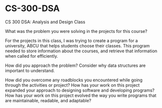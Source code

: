 # CS-300-DSA
CS 300 DSA: Analysis and Design Class

What was the problem you were solving in the projects for this course?

For the projects in this class, I was trying to create a program for a university, ABCU that helps students choose their classes. This program needed to store information about the courses, and retrieve that information when called for efficiently. 

How did you approach the problem? Consider why data structures are important to understand.



How did you overcome any roadblocks you encountered while going through the activities or project?
How has your work on this project expanded your approach to designing software and developing programs?
How has your work on this project evolved the way you write programs that are maintainable, readable, and adaptable?
